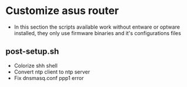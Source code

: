 # Customize asus router
* In this section the scripts available work without entware or optware installed, they only use firmware binaries and it's configurations files


## post-setup.sh
* Colorize shh shell
* Convert ntp client to ntp server
* Fix dnsmasq.conf ppp1 error
